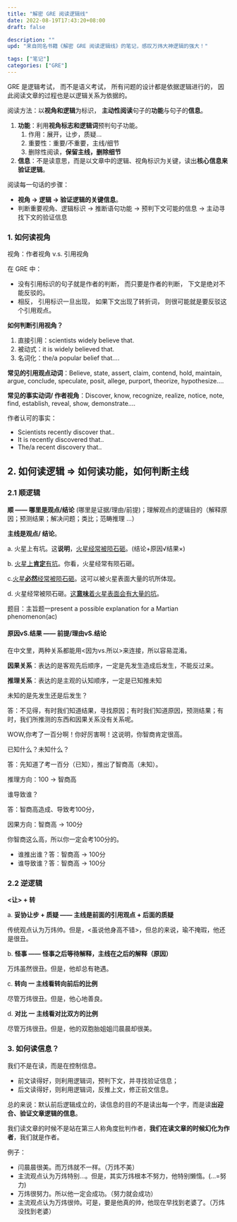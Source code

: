 ```yaml
---
title: "解密 GRE 阅读逻辑线"
date: 2022-08-19T17:43:20+08:00
draft: false

description: ""
upd: "来自同名书籍《解密 GRE 阅读逻辑线》的笔记，感叹万炜大神逻辑的强大！"

tags: ["笔记"]
categories: ["GRE"]
---
```


GRE 是逻辑考试， 而不是语义考试， 所有问题的设计都是依据逻辑进行的， 因此阅读文章的过程也是以逻辑关系为依据的。

阅读方法：以**视角和逻辑**为标识， **主动性阅读**句子的**功能**与句子的**信息**。

1. **功能**：利用**视角标志和逻辑词**预判句子功能。
   1. 作用：展开，让步，质疑...
   2. 重要性：重要/不重要，主线/细节
   3. 删除性阅读，**保留主线，删除细节**
2. **信息**：不是读意思，而是以文章中的逻辑、视角标识为关键，读出**核心信息来验证逻辑**。

阅读每一句话的步骤：

- **视角 → 逻辑 → 验证逻辑的关键信息**。
- 判断重要视角、逻辑标识 → 推断语句功能 → 预判下文可能的信息 → 主动寻找下文的验证信息

<!--more-->

### 1. 如何读视角

视角：作者视角 v.s. 引用视角

在 GRE 中：
- 没有引用标识的句子就是作者的判断， 而只要是作者的判断， 下文是绝对不能反驳的。
- 相反， 引用标识一旦出现， 如果下文出现了转折词， 则很可能就是要反驳这个引用观点。

**如何判断引用视角？**

1. 直接引用：scientists widely believe that.
2. 被动式：it is widely believed that.
3. 名词化：the/a popular belief that....

**常见的引用观点动词**：Believe, state, assert, claim, contend, hold, maintain, argue, conclude, speculate, posit, allege, purport, theorize, hypothesize....

**常见的事实动词/ 作者视角**：Discover, know, recognize, realize, notice, note, find, establish, reveal, show, demonstrate....

作者认可的事实：

- Scientists recently discover that..
- It is recently discovered that..
- The/a recent discovery that..

## 2. 如何读逻辑 => 如何读功能，如何判断主线

### 2.1 顺逻辑

**顺 —— 哪里是观点/结论** (哪里是证据/理由/前提)；理解观点的逻辑目的（解释原因；预测结果；解决问题；类比；范畴推理 ...）

**主线是观点/ 结论**。

a. 火星上有坑。这**说明**，<u>火星经常被陨石砸</u>。(结论+原因√结果×)

b. <u>火星上**肯定**有坑</u>。你看，火星经常有陨石砸。

c.<u>火星**必然**经常被陨石砸</u>。这可以被火星表面大量的坑所体现。

d. 火星经常被陨石砸。<u>这**意味**着火星表面会有大量的坑</u>。

题目：主旨题一present a possible explanation for a Martian phenomenon(ac)

#### 原因vS.结果 —— 前提/理由vS.结论

在中文里，两种关系都能用<因为vs.所以>来连接，所以容易混淆。

**因果关系**：表达的是客观先后顺序，一定是先发生造成后发生，不能反过来。

**推理关系**：表达的是主观的认知顺序，一定是已知推未知

未知的是先发生还是后发生？

答：不见得，有时我们知道结果，寻找原因；有时我们知道原因，预测结果；有时，我们所推测的东西和因果关系没有关系呢。

WOW,你考了一百分啊！你好厉害啊！这说明，你智商肯定很高。

已知什么？未知什么？

答：先知道了考一百分（已知），推出了智商高（未知）。

推理方向：100 → 智商高

谁导致谁？

答：智商高造成、导致考100分，

因果方向：智商高 → 100分

你智商这么高，所以你一定会考100分的。

- 谁推出谁？答：智商高 → 100分
- 谁导致谁？答：智商高 → 100分

### 2.2 逆逻辑

**<让> + 转**

a. **妥协让步 + 质疑 —— 主线是前面的引用观点 + 后面的质疑**

传统观点认为万炜帅。但是，<虽说他身高不错>，但总的来说，瑜不掩瑕，他还是很丑。

b. **怪事 —— 怪事之后等待解释，主线在之后的解释（原因）**

万炜虽然很丑。但是，他却总有艳遇。

c. **转向 一 主线看转向前后的比例**

尽管万炜很丑。但是，他心地善良。

d. **对比 一 主线看对比双方的比例**

尽管万炜很丑。但是，他的双胞胎姐姐闫晨晨却很美。

### 3. 如何读信息？

我们不是在读，而是在控制信息。

- 前文读得好，则利用逻辑词，预判下文，并寻找验证信息；
- 后文读得好，则利用逻辑词，反推上文，修正前文信息。

总的来说：默认前后逻辑成立的，读信息的目的不是读出每一个字，而是读**出迎合、验证文章逻辑的信息**。

我们读文章的时候不是站在第三人称角度批判作者，**我们在读文章的时候幻化为作者**，我们就是作者。

例子：

- 闫晨晨很美。而万炜就不一样。（万炜不美）
- 主流观点认为万炜特别...。但是，其实万炜根本不努力，他特别懒惰。(...=努力)
- 万炜很努力。所以他一定会成功。（努力就会成功）
- 主流观点认为万炜很帅。可是，要是他真的帅，他现在早找到老婆了。（万炜没找到老婆）

